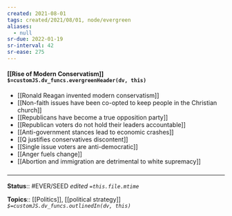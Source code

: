 ```yaml
---
created: 2021-08-01
tags: created/2021/08/01, node/evergreen
aliases:
  - null
sr-due: 2022-01-19
sr-interval: 42
sr-ease: 275
---
```


#### [[Rise of Modern Conservatism]] `$=customJS.dv_funcs.evergreenHeader(dv, this)`

- [[Ronald Reagan invented modern conservatism]]
- [[Non-faith issues have been co-opted to keep people in the Christian church]]
- [[Republicans have become a true opposition party]]
- [[Republican voters do not hold their leaders accountable]]
- [[Anti-government stances lead to economic crashes]]
- [[Q justifies conservatives discontent]]
- [[Single issue voters are anti-democratic]]
- [[Anger fuels change]]
- [[Abortion and immigration are detrimental to white supremacy]]

### <hr class="footnote"/>

**Status**:: #EVER/SEED 
*edited `=this.file.mtime`*

**Topics**::  [[Politics]], [[political strategy]]
*`$=customJS.dv_funcs.outlinedIn(dv, this)`*




